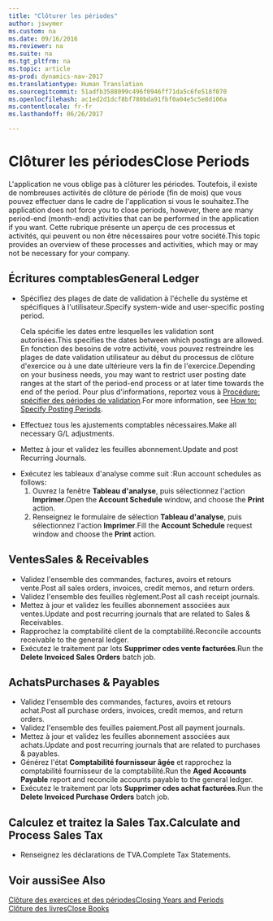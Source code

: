 ```yaml
---
title: "Clôturer les périodes"
author: jswymer
ms.custom: na
ms.date: 09/16/2016
ms.reviewer: na
ms.suite: na
ms.tgt_pltfrm: na
ms.topic: article
ms-prod: dynamics-nav-2017
ms.translationtype: Human Translation
ms.sourcegitcommit: 51adfb3588099c496f0946ff71da5c6fe518f070
ms.openlocfilehash: ac1ed2d1dcf8bf780bda91fbf0a04e5c5e8d106a
ms.contentlocale: fr-fr
ms.lasthandoff: 06/26/2017

---
```

# <a name="close-periods"></a><span data-ttu-id="91f4d-102">Clôturer les périodes</span><span class="sxs-lookup"><span data-stu-id="91f4d-102">Close Periods</span></span>
<span data-ttu-id="91f4d-103">L'application ne vous oblige pas à clôturer les périodes. Toutefois, il existe de nombreuses activités de clôture de période (fin de mois) que vous pouvez effectuer dans le cadre de l'application si vous le souhaitez.</span><span class="sxs-lookup"><span data-stu-id="91f4d-103">The application does not force you to close periods, however, there are many period-end (month-end) activities that can be performed in the application if you want.</span></span> <span data-ttu-id="91f4d-104">Cette rubrique présente un aperçu de ces processus et activités, qui peuvent ou non être nécessaires pour votre société.</span><span class="sxs-lookup"><span data-stu-id="91f4d-104">This topic provides an overview of these processes and activities, which may or may not be necessary for your company.</span></span>

## <a name="general-ledger"></a><span data-ttu-id="91f4d-105">Écritures comptables</span><span class="sxs-lookup"><span data-stu-id="91f4d-105">General Ledger</span></span>
* <span data-ttu-id="91f4d-106">Spécifiez des plages de date de validation à l'échelle du système et spécifiques à l'utilisateur.</span><span class="sxs-lookup"><span data-stu-id="91f4d-106">Specify system-wide and user-specific posting period.</span></span>

    <span data-ttu-id="91f4d-107">Cela spécifie les dates entre lesquelles les validation sont autorisées.</span><span class="sxs-lookup"><span data-stu-id="91f4d-107">This specifies the dates between which postings are allowed.</span></span> <span data-ttu-id="91f4d-108">En fonction des besoins de votre activité, vous pouvez restreindre les plages de date validation utilisateur au début du processus de clôture d'exercice ou à une date ultérieure vers la fin de l'exercice.</span><span class="sxs-lookup"><span data-stu-id="91f4d-108">Depending on your business needs, you may want to restrict user posting date ranges at the start of the period-end process or at later time towards the end of the period.</span></span> <span data-ttu-id="91f4d-109">Pour plus d'informations, reportez vous à [Procédure: spécifier des périodes de validation](finance-setup-how-specify-posting-periods.md).</span><span class="sxs-lookup"><span data-stu-id="91f4d-109">For more information, see [How to: Specify Posting Periods](finance-setup-how-specify-posting-periods.md).</span></span>
* <span data-ttu-id="91f4d-110">Effectuez tous les ajustements comptables nécessaires.</span><span class="sxs-lookup"><span data-stu-id="91f4d-110">Make all necessary G/L adjustments.</span></span>
* <span data-ttu-id="91f4d-111">Mettez à jour et validez les feuilles abonnement.</span><span class="sxs-lookup"><span data-stu-id="91f4d-111">Update and post Recurring Journals.</span></span>
<!--* Process Consolidations-->
* <span data-ttu-id="91f4d-112">Exécutez les tableaux d'analyse comme suit :</span><span class="sxs-lookup"><span data-stu-id="91f4d-112">Run account schedules as follows:</span></span>
  1. <span data-ttu-id="91f4d-113">Ouvrez la fenêtre **Tableau d'analyse**, puis sélectionnez l'action **Imprimer**.</span><span class="sxs-lookup"><span data-stu-id="91f4d-113">Open the **Account Schedule** window, and choose the **Print** action.</span></span>
  2. <span data-ttu-id="91f4d-114">Renseignez le formulaire de sélection **Tableau d'analyse**, puis sélectionnez l'action **Imprimer**.</span><span class="sxs-lookup"><span data-stu-id="91f4d-114">Fill the **Account Schedule** request window and choose the **Print** action.</span></span>

## <a name="sales--receivables"></a><span data-ttu-id="91f4d-115">Ventes</span><span class="sxs-lookup"><span data-stu-id="91f4d-115">Sales & Receivables</span></span>
* <span data-ttu-id="91f4d-116">Validez l'ensemble des commandes, factures, avoirs et retours vente.</span><span class="sxs-lookup"><span data-stu-id="91f4d-116">Post all sales orders, invoices, credit memos, and return orders.</span></span>
* <span data-ttu-id="91f4d-117">Validez l'ensemble des feuilles règlement.</span><span class="sxs-lookup"><span data-stu-id="91f4d-117">Post all cash receipt journals.</span></span>
* <span data-ttu-id="91f4d-118">Mettez à jour et validez les feuilles abonnement associées aux ventes.</span><span class="sxs-lookup"><span data-stu-id="91f4d-118">Update and post recurring journals that are related to Sales & Receivables.</span></span>
* <span data-ttu-id="91f4d-119">Rapprochez la comptabilité client de la comptabilité.</span><span class="sxs-lookup"><span data-stu-id="91f4d-119">Reconcile accounts receivable to the general ledger.</span></span>
* <span data-ttu-id="91f4d-120">Exécutez le traitement par lots **Supprimer cdes vente facturées**.</span><span class="sxs-lookup"><span data-stu-id="91f4d-120">Run the **Delete Invoiced Sales Orders** batch job.</span></span>

## <a name="purchases--payables"></a><span data-ttu-id="91f4d-121">Achats</span><span class="sxs-lookup"><span data-stu-id="91f4d-121">Purchases & Payables</span></span>
* <span data-ttu-id="91f4d-122">Validez l'ensemble des commandes, factures, avoirs et retours achat.</span><span class="sxs-lookup"><span data-stu-id="91f4d-122">Post all purchase orders, invoices, credit memos, and return orders.</span></span>
* <span data-ttu-id="91f4d-123">Validez l'ensemble des feuilles paiement.</span><span class="sxs-lookup"><span data-stu-id="91f4d-123">Post all payment journals.</span></span>
* <span data-ttu-id="91f4d-124">Mettez à jour et validez les feuilles abonnement associées aux achats.</span><span class="sxs-lookup"><span data-stu-id="91f4d-124">Update and post recurring journals that are related to purchases & payables.</span></span>
* <span data-ttu-id="91f4d-125">Générez l'état **Comptabilité fournisseur âgée** et rapprochez la comptabilité fournisseur de la comptabilité.</span><span class="sxs-lookup"><span data-stu-id="91f4d-125">Run the **Aged Accounts Payable** report and reconcile accounts payable to the general ledger.</span></span>
* <span data-ttu-id="91f4d-126">Exécutez le traitement par lots **Supprimer cdes achat facturées**.</span><span class="sxs-lookup"><span data-stu-id="91f4d-126">Run the **Delete Invoiced Purchase Orders** batch job.</span></span>

<!-- ### Fixed Assets
* Post all maintenance costs have been posted through the fixed asset journals or invoices.
* Post adjustments.
* Post appreciation.
* Post depreciation.
* Update and post the recurring fixed asset journal.-->

<!--### Intercompany
* Process Intercompany Postings.-->

## <a name="calculate-and-process-sales-tax"></a><span data-ttu-id="91f4d-127">Calculez et traitez la Sales Tax.</span><span class="sxs-lookup"><span data-stu-id="91f4d-127">Calculate and Process Sales Tax</span></span>
*  <span data-ttu-id="91f4d-128">Renseignez les déclarations de TVA.</span><span class="sxs-lookup"><span data-stu-id="91f4d-128">Complete Tax Statements.</span></span>

## <a name="see-also"></a><span data-ttu-id="91f4d-129">Voir aussi</span><span class="sxs-lookup"><span data-stu-id="91f4d-129">See Also</span></span>
[<span data-ttu-id="91f4d-130">Clôture des exercices et des périodes</span><span class="sxs-lookup"><span data-stu-id="91f4d-130">Closing Years and Periods</span></span>](year-close-years-periods.md)  
[<span data-ttu-id="91f4d-131">Clôture des livres</span><span class="sxs-lookup"><span data-stu-id="91f4d-131">Close Books</span></span>](year-close-books.md)

